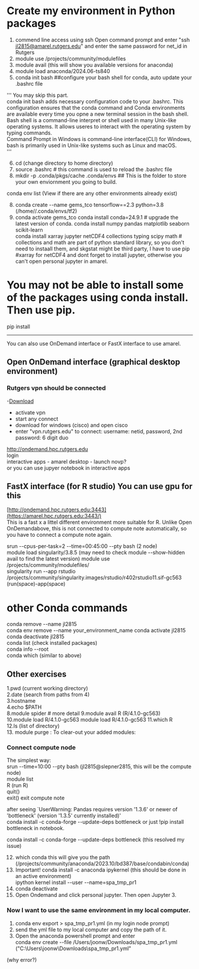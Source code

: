 


# Create my environment in Python packages

1. commend line access using ssh
Open command prompt and enter "ssh jl2815@amarel.rutgers.edu" and enter the same password for net_id in Rutgers   
2. module use /projects/community/modulefiles 
3. module avail         (this will show you available versions for anaconda)
4. module load anaconda/2024.06-ts840
5. conda init bash   ##configure your bash shell for conda, auto update your .bashrc file

''' You may skip this part.                 
 conda init bash adds necessary configuration code to your .bashrc. This configuration ensures that the conda command and Conda environments are available every time you opne a new terminal session in the bash shell.            
 Bash shell is a command-line interpret or shell used in many Unix-like operating systems. It allows useres to interact with the operating system by typing commands.                    
 Command Prompt in Windows is command-line interface(CLI) for Windows, bash is primarily used in Unix-like systems such as Linux and macOS.                          
'''                    
                 
6. cd  (change directory to home directory)     
7. source .bashrc  # this command is used to reload the .bashrc file      
8. mkdir -p .conda/pkgs/cache .conda/envs   ## This is the folder to store your own enviornment you going to build.    

conda env list    (View if there are any other environments already exist)       

8. conda create --name gems_tco  tensorflow==2.3 python=3.8      (/home/<netID>/.conda/envs/tf2)
9. conda activate gems_tco
conda install conda=24.9.1        # upgrade the latest version of conda. 
conda install numpy pandas matplotlib seaborn scikit-learn    
conda install xarray jupyter netCDF4 collections  typing scipy math   # collections and math are part of python standard library, so you don't need to instaall them, and skgstat might be third party, I have to use pip
#xarray for netCDF4 and dont forget to install jupyter, otherwise you can't open personal jupyter in amarel.

# You may not be able to install some of the packages using conda install. Then use pip.
pip install <package name>



----------------------------------------------------------------------------------------------------------------------
You can also use OnDemand interface or FastX interface to use amarel.
     
## Open OnDemand interface (graphical desktop environment)

### Rutgers vpn should be connected 
-[Download](https://vpn1.rutgers.edu/+CSCOE+/logon.html#form_title_text)  
- activate vpn   
- start any connect
- download for windows (cisco) and open cisco
- enter "vpn.rutgers.edu" to connect: username: netid, password, 2nd password: 6 digit duo

http://ondemand.hpc.rutgers.edu     
login     
interactive apps - amarel desktop - launch novp?   
or you can use jupyer notebook in interactive apps   

## FastX interface (for R studio) You can use gpu for this

[http://ondemand.hpc.rutgers.edu:3443](https://amarel.hpc.rutgers.edu:3443/)   
This is a fast x a littel different environment more suitable for R. Unlike Open OnDemandabove, this is not connected to compute note automatically, so you have to connect a compute note again.   
  
srun --cpus-per-task=2 --time=00:45:00 --pty bash  (2 node)   
module load singularity/3.8.5 (may need to check module --show-hidden avail to find the latest version)
module use /projects/community/modulefiles/   
singularity run --app rstudio /projects/community/singularity.images/rstudio/r402rstudio11.sif-gc563     (run(space)-app(space)   

# other Conda commands
conda remove --name jl2815     
conda env remove --name your_environment_name
conda activate jl2815      
conda deactivate jl2815       
conda list  (check installed packages)   
conda info --root   
conda which    (similar to above)   

## Other exercises
1.pwd (current working directory)   
2.date (search from paths from 4)      
3.hostname       
4.echo $PATH       
8.module spider    # more detail
9.module avail R        (R/4.1.0-gc563)   
10.module load R/4.1.0-gc563               module load R/4.1.0-gc563
11.which R   
12.ls (list of directory)       
13. module purge   : To clear-out your added modules:

### Connect compute node   
 
The simplest way:      
srun --time=10:00 --pty bash           (jl2815@slepner2815, this will be the compute node)   
module list   
R  (run R)   
quit()   
exit()   exit compute note  






after seeing `UserWarning: Pandas requires version '1.3.6' or newer of 'bottleneck' (version '1.3.5' currently installed)'     
conda install -c conda-forge --update-deps bottleneck or just !pip install bottleneck in notebook.

conda install -c conda-forge --update-deps bottleneck (this resolved my issue)

12. which conda   this will give you the path (/projects/community/anaconda/2023.10/bd387/base/condabin/conda)
13. Important!
conda install -c anaconda ipykernel (this should be done in an active environment)    
ipython kernel install --user --name=spa_tmp_pr1
11. conda deactivate   
15. Open Ondemand and click personal jupyter. Then open Jupyter 3.

### Now I want to use the same environment in my local computer.

1. conda env export > spa_tmp_pr1.yml    (in my login node prompt)
2. send the yml file to my local computer and copy the path of it. 
3. Open the anaconda powershell prompt and enter   
conda env create --file /Users/joonw/Downloads/spa_tmp_pr1.yml   ("C:\Users\joonw\Downloads\spa_tmp_pr1.yml"

(why error?)   
 










